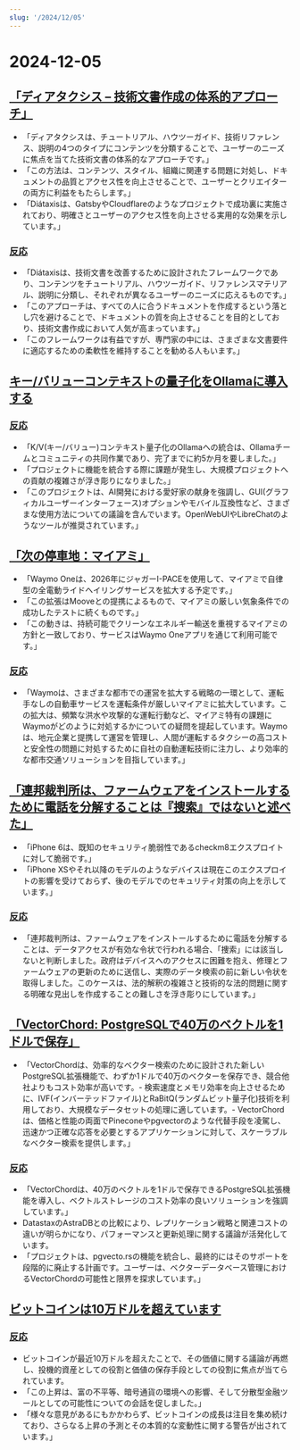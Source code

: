 ```yaml
---
slug: '/2024/12/05'
---
```


# 2024-12-05

## [「ディアタクシス – 技術文書作成の体系的アプローチ」](https://diataxis.fr/)

- 「ディアタクシスは、チュートリアル、ハウツーガイド、技術リファレンス、説明の4つのタイプにコンテンツを分類することで、ユーザーのニーズに焦点を当てた技術文書の体系的なアプローチです。」
- 「この方法は、コンテンツ、スタイル、組織に関連する問題に対処し、ドキュメントの品質とアクセス性を向上させることで、ユーザーとクリエイターの両方に利益をもたらします。」
- 「Diátaxisは、GatsbyやCloudflareのようなプロジェクトで成功裏に実施されており、明確さとユーザーのアクセス性を向上させる実用的な効果を示しています。」

### [反応](https://news.ycombinator.com/item?id=42325011)

- 「Diátaxisは、技術文書を改善するために設計されたフレームワークであり、コンテンツをチュートリアル、ハウツーガイド、リファレンスマテリアル、説明に分類し、それぞれが異なるユーザーのニーズに応えるものです。」
- 「このアプローチは、すべての人に合うドキュメントを作成するという落とし穴を避けることで、ドキュメントの質を向上させることを目的としており、技術文書作成において人気が高まっています。」
- 「このフレームワークは有益ですが、専門家の中には、さまざまな文書要件に適応するための柔軟性を維持することを勧める人もいます。」

## [キー/バリューコンテキストの量子化をOllamaに導入する](https://smcleod.net/2024/12/bringing-k/v-context-quantisation-to-ollama/)

### [反応](https://news.ycombinator.com/item?id=42323953)

- 「K/V(キー/バリュー)コンテキスト量子化のOllamaへの統合は、Ollamaチームとコミュニティの共同作業であり、完了までに約5か月を要しました。」
- 「プロジェクトに機能を統合する際に課題が発生し、大規模プロジェクトへの貢献の複雑さが浮き彫りになりました。」
- 「このプロジェクトは、AI開発における愛好家の献身を強調し、GUI(グラフィカルユーザーインターフェース)オプションやモバイル互換性など、さまざまな使用方法についての議論を含んでいます。OpenWebUIやLibreChatのようなツールが推奨されています。」

## [「次の停車地：マイアミ」](https://waymo.com/blog/2024/12/next-stop-miami/)

- 「Waymo Oneは、2026年にジャガーI-PACEを使用して、マイアミで自律型の全電動ライドヘイリングサービスを拡大する予定です。」
- 「この拡張はMooveとの提携によるもので、マイアミの厳しい気象条件での成功したテストに続くものです。」
- 「この動きは、持続可能でクリーンなエネルギー輸送を重視するマイアミの方針と一致しており、サービスはWaymo Oneアプリを通じて利用可能です。」

### [反応](https://news.ycombinator.com/item?id=42328971)

- 「Waymoは、さまざまな都市での運営を拡大する戦略の一環として、運転手なしの自動車サービスを運転条件が厳しいマイアミに拡大しています。この拡大は、頻繁な洪水や攻撃的な運転行動など、マイアミ特有の課題にWaymoがどのように対処するかについての疑問を提起しています。Waymoは、地元企業と提携して運営を管理し、人間が運転するタクシーの高コストと安全性の問題に対処するために自社の自動運転技術に注力し、より効率的な都市交通ソリューションを目指しています。」

## [「連邦裁判所は、ファームウェアをインストールするために電話を分解することは『捜索』ではないと述べた」](https://www.techdirt.com/2024/12/04/federal-court-says-dismantling-a-phone-to-install-firmware-isnt-a-search-even-if-was-done-to-facilitate-a-search/)

- 「iPhone 6は、既知のセキュリティ脆弱性であるcheckm8エクスプロイトに対して脆弱です。」
- 「iPhone XSやそれ以降のモデルのようなデバイスは現在このエクスプロイトの影響を受けておらず、後のモデルでのセキュリティ対策の向上を示しています。」

### [反応](https://news.ycombinator.com/item?id=42329005)

- 「連邦裁判所は、ファームウェアをインストールするために電話を分解することは、データアクセスが有効な令状で行われる場合、「捜索」には該当しないと判断しました。政府はデバイスへのアクセスに困難を抱え、修理とファームウェアの更新のために送信し、実際のデータ検索の前に新しい令状を取得しました。このケースは、法的解釈の複雑さと技術的な法的問題に関する明確な見出しを作成することの難しさを浮き彫りにしています。」

## [「VectorChord: PostgreSQLで40万のベクトルを1ドルで保存」](https://blog.pgvecto.rs/vectorchord-store-400k-vectors-for-1-in-postgresql)

- 「VectorChordは、効率的なベクター検索のために設計された新しいPostgreSQL拡張機能で、わずか1ドルで40万のベクターを保存でき、競合他社よりもコスト効率が高いです。- 検索速度とメモリ効率を向上させるために、IVF(インバーテッドファイル)とRaBitQ(ランダムビット量子化)技術を利用しており、大規模なデータセットの処理に適しています。- VectorChordは、価格と性能の両面でPineconeやpgvectorのような代替手段を凌駕し、迅速かつ正確な応答を必要とするアプリケーションに対して、スケーラブルなベクター検索を提供します。」

### [反応](https://news.ycombinator.com/item?id=42324059)

- 「VectorChordは、40万のベクトルを1ドルで保存できるPostgreSQL拡張機能を導入し、ベクトルストレージのコスト効率の良いソリューションを強調しています。」
- DatastaxのAstraDBとの比較により、レプリケーション戦略と関連コストの違いが明らかになり、パフォーマンスと更新処理に関する議論が活発化しています。
- 「プロジェクトは、pgvecto.rsの機能を統合し、最終的にはそのサポートを段階的に廃止する計画です。ユーザーは、ベクターデータベース管理におけるVectorChordの可能性と限界を探求しています。」

## [ビットコインは10万ドルを超えています](https://www.tradingview.com/symbols/BTCUSD/)

### [反応](https://news.ycombinator.com/item?id=42324263)

- ビットコインが最近10万ドルを超えたことで、その価値に関する議論が再燃し、投機的資産としての役割と価値の保存手段としての役割に焦点が当てられています。
- 「この上昇は、富の不平等、暗号通貨の環境への影響、そして分散型金融ツールとしての可能性についての会話を促しました。」
- 「様々な意見があるにもかかわらず、ビットコインの成長は注目を集め続けており、さらなる上昇の予測とその本質的な変動性に関する警告が出されています。」

<head>
  <meta property="og:title" content="「ディアタクシス – 技術文書作成の体系的アプローチ」" />
  <meta property="og:type" content="website" />
  <meta property="og:image" content="https://og.cho.sh/api/og/?title=%E3%80%8C%E3%83%87%E3%82%A3%E3%82%A2%E3%82%BF%E3%82%AF%E3%82%B7%E3%82%B9%20%E2%80%93%20%E6%8A%80%E8%A1%93%E6%96%87%E6%9B%B8%E4%BD%9C%E6%88%90%E3%81%AE%E4%BD%93%E7%B3%BB%E7%9A%84%E3%82%A2%E3%83%97%E3%83%AD%E3%83%BC%E3%83%81%E3%80%8D&subheading=2024%E5%B9%B412%E6%9C%885%E6%97%A5%E6%9C%A8%E6%9B%9C%E6%97%A5%3A%20%E3%83%8F%E3%83%83%E3%82%AB%E3%83%BC%E3%83%8B%E3%83%A5%E3%83%BC%E3%82%B9%E3%81%BE%E3%81%A8%E3%82%81" />
</head>
